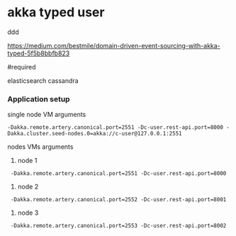 # akka typed user
ddd

https://medium.com/bestmile/domain-driven-event-sourcing-with-akka-typed-5f5b8bbfb823

#required

elasticsearch
cassandra


### Application setup

single node VM arguments

```
-Dakka.remote.artery.canonical.port=2551 -Dc-user.rest-api.port=8000 -Dakka.cluster.seed-nodes.0=akka://c-user@127.0.0.1:2551
```

nodes VMs arguments


1. node 1

```
 -Dakka.remote.artery.canonical.port=2551 -Dc-user.rest-api.port=8000
```

1. node 2

``` 
 -Dakka.remote.artery.canonical.port=2552 -Dc-user.rest-api.port=8001
```

1. node 3

```
 -Dakka.remote.artery.canonical.port=2553 -Dc-user.rest-api.port=8002
```